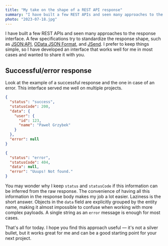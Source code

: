 ```yaml
---
title: "My take on the shape of a REST API response"
summary: "I have built a few REST APIs and seen many approaches to the response interface. I prefer to keep things simple, so I have come up with an interface that works well for me in most cases and I wanted to share it with you."
photo: "2023-07-18.jpg"
---
```


I have built a few REST APIs and seen many approaches to the response interface. A few specifications try to standardize the response shape, such as [JSON:API](https://jsonapi.org), [OData JSON Format](http://docs.oasis-open.org/odata/odata-json-format/v4.0/errata02/os/odata-json-format-v4.0-errata02-os-complete.html), and [JSend](https://github.com/omniti-labs/jsend). I prefer to keep things simple, so I have developed an interface that works well for me in most cases and wanted to share it with you.

## Successful/error response

Look at the example of a successful response and the one in case of an error. This interface served me well on multiple projects.

```json
{
  "status": "success",
  "statusCode": 200,
  "data": {
    "user": {
      "id": 123,
      "name": "Paweł Grzybek"
    }
  },
  "error": null
}
```

```json
{
  "status": "error",
  "statusCode": 404,
  "data": null,
  "error": "Uuups! Not found."
}
```

You may wonder why I keep `status` and `statusCode` if this information can be inferred from the raw response. The convenience of having all this information in the response body makes my job a lot easier. Laziness is the short answer. Objects in the `data` field are explicitly grouped by the entity name, making it almost impossible to confuse when working with more complex payloads. A single string as an `error` message is enough for most cases.

That's all for today. I hope you find this approach useful — it's not a silver bullet, but it works great for me and can be a good starting point for your next project.
